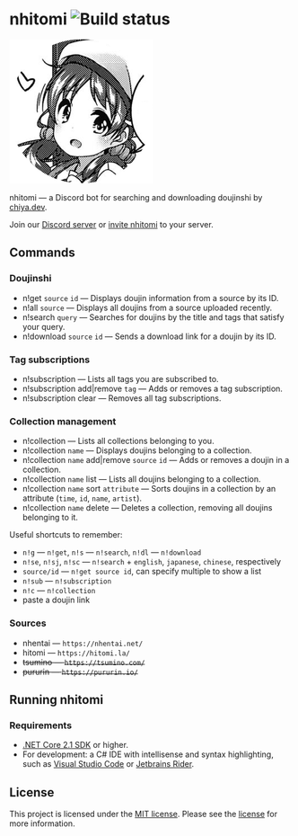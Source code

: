 <!--
 Copyright (c) 2018-2019 chiya.dev

 This software is released under the MIT License.
 https://opensource.org/licenses/MIT
-->

# nhitomi ![Build status](https://ci.appveyor.com/api/projects/status/vtdjarua2c9i0k5t?svg=true)

![nhitomi](nhitomi.png)

nhitomi — a Discord bot for searching and downloading doujinshi by [chiya.dev](https://chiya.dev).

Join our [Discord server](https://discord.gg/JFNga7q) or [invite nhitomi](https://discordapp.com/oauth2/authorize?client_id=515386276543725568&scope=bot&permissions=347200) to your server.

## Commands

### Doujinshi

- n!get `source` `id` — Displays doujin information from a source by its ID.
- n!all `source` — Displays all doujins from a source uploaded recently.
- n!search `query` — Searches for doujins by the title and tags that satisfy your query.
- n!download `source` `id` — Sends a download link for a doujin by its ID.

### Tag subscriptions

- n!subscription — Lists all tags you are subscribed to.
- n!subscription add|remove `tag` — Adds or removes a tag subscription.
- n!subscription clear — Removes all tag subscriptions.

### Collection management

- n!collection — Lists all collections belonging to you.
- n!collection `name` — Displays doujins belonging to a collection.
- n!collection `name` add|remove `source` `id` — Adds or removes a doujin in a collection.
- n!collection `name` list — Lists all doujins belonging to a collection.
- n!collection `name` sort `attribute` — Sorts doujins in a collection by an attribute (`time`, `id`, `name`, `artist`).
- n!collection `name` delete — Deletes a collection, removing all doujins belonging to it.

Useful shortcuts to remember:
- `n!g` — `n!get`, `n!s` — `n!search`, `n!dl` — `n!download`
- `n!se`, `n!sj`, `n!sc` — `n!search` + `english`, `japanese`, `chinese`, respectively
- `source/id` — `n!get source id`, can specify multiple to show a list
- `n!sub` — `n!subscription`
- `n!c` — `n!collection`
- paste a doujin link

### Sources

- nhentai — `https://nhentai.net/`
- hitomi — `https://hitomi.la/`
- ~~tsumino — `https://tsumino.com/`~~
- ~~pururin — `https://pururin.io/`~~

## Running nhitomi

### Requirements

- [.NET Core 2.1 SDK](https://www.microsoft.com/net/learn/get-started) or higher.
- For development: a C# IDE with intellisense and syntax highlighting, such as [Visual Studio Code](https://code.visualstudio.com/) or [Jetbrains Rider](https://www.jetbrains.com/rider/).

## License

This project is licensed under the [MIT license](https://opensource.org/licenses/MIT). Please see the [license](LICENSE) for more information.
